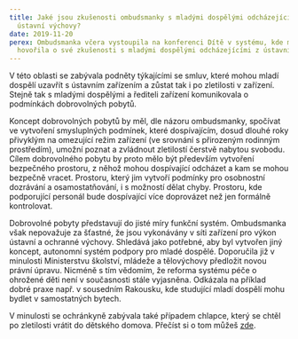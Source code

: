 ```yaml
---
title: Jaké jsou zkušenosti ombudsmanky s mladými dospělými odcházejícími z
  ústavní výchovy?
date: 2019-11-20
perex: Ombudsmanka včera vystoupila na konferenci Dítě v systému, kde mimo jiné
  hovořila o své zkušenosti s mladými dospělými odcházejícími z ústavní výchovy.
---
```

V této oblasti se zabývala podněty týkajícími se smluv, které mohou mladí dospělí uzavřít s ústavním zařízením a zůstat tak i po zletilosti v zařízení. Stejně tak s mladými dospělými a řediteli zařízení komunikovala o podmínkách dobrovolných pobytů.

Koncept dobrovolných pobytů by měl, dle názoru ombudsmanky, spočívat ve vytvoření smysluplných podmínek, které dospívajícím, dosud dlouhé roky přivyklým na omezující režim zařízení (ve srovnání s přirozeným rodinným prostředím), umožní poznat a zvládnout zletilostí čerstvě nabytou svobodu. Cílem dobrovolného pobytu by proto mělo být především vytvoření bezpečného prostoru, z něhož mohou dospívající odcházet a kam se mohou bezpečně vracet. Prostoru, který jim vytvoří podmínky pro osobnostní dozrávání a osamostatňování, i s možností dělat chyby. Prostoru, kde podporující personál bude dospívající více doprovázet než jen formálně kontrolovat.

Dobrovolné pobyty představují do jisté míry funkční systém. Ombudsmanka však nepovažuje za šťastné, že jsou vykonávány v síti zařízení pro výkon ústavní a ochranné výchovy. Shledává jako potřebné, aby byl vytvořen jiný koncept, autonomní systém podpory pro mladé dospělé. Doporučila již v minulosti Ministerstvu školství, mládeže a tělovýchovy předložit novou právní úpravu. Nicméně s tím vědomím, že reforma systému péče o ohrožené děti není v současnosti stále vyjasněna. Odkázala na příklad dobré praxe např. v sousedním Rakousku, kde studující mladí dospělí mohu bydlet v samostatných bytech.

V minulosti se ochránkyně zabývala také případem chlapce, který se chtěl po zletilosti vrátit do dětského domova. Přečíst si o tom můžeš [zde](https://deti.ochrance.cz/pripady/ustavni-a-ochranna-vychova/).